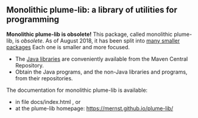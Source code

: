 ## Monolithic plume-lib: a library of utilities for programming

**Monolithic plume-lib is obsolete!**</b>  This package, called monolithic
plume-lib, is *obsolete*.  As of August 2018, it has been split
into [many smaller packages](https://github.com/plume-lib/)
Each one is smaller and more focused.
 * The [Java libraries](https://search.maven.org/search?q=g:org.plumelib) are conveniently available from the Maven Central Repository.
 * Obtain the Java programs, and the non-Java libraries and programs, from their repositories.

The documentation for monolithic plume-lib is available:
 * in file docs/index.html , or
 * at the plume-lib homepage: https://mernst.github.io/plume-lib/
